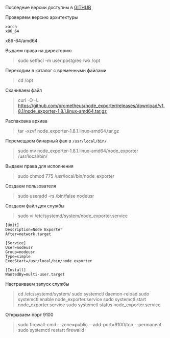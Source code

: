 Последние версии доступны в [GITHUB](https://github.com/prometheus/node_exporter/releases)

Проверяем версию архитектуры
````
>arch
x86_64
````

x86-64/amd64

Выдаем права на директорию
>sudo setfacl -m user:postgres:rwx /opt

Переходим в каталог с временными файлами
>cd /opt 

Скачиваем файл
>curl -O -L  https://github.com/prometheus/node_exporter/releases/download/v1.8.1/node_exporter-1.8.1.linux-amd64.tar.gz

Распаковка архива
>tar -xzvf node_exporter-1.8.1.linux-amd64.tar.gz

Перемещаем бинарный фал в ````/usr/local/bin/````
>sudo mv node_exporter-1.8.1.linux-amd64/node_exporter /usr/local/bin/

Выдаем права для исполнения
>sudo chmod 775 /usr/local/bin/node_exporter

Создаем пользователя
>sudo useradd -rs /bin/false nodeusr

Создаем файл для службы
>sudo vi /etc/systemd/system/node_exporter.service

````
[Unit]
Description=Node Exporter
After=network.target

[Service]
User=nodeusr
Group=nodeusr
Type=simple
ExecStart=/usr/local/bin/node_exporter

[Install]
WantedBy=multi-user.target
````

Настраиваем запуск службы
>cd /etc/systemd/system/
>sudo systemctl daemon-reload
>sudo systemctl enable node_exporter.service
>sudo systemctl start node_exporter.service
>sudo systemctl status node_exporter.service

Открываем порт 9100
>sudo firewall-cmd --zone=public --add-port=9100/tcp --permanent
>sudo systemctl restart firewalld